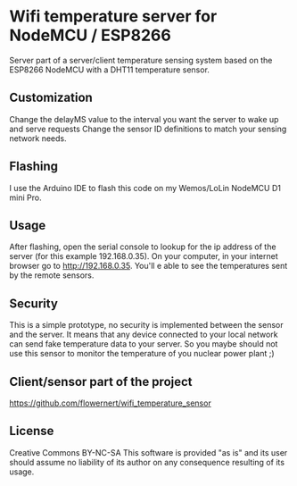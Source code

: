 # Wifi temperature server for NodeMCU / ESP8266
Server part of a server/client temperature sensing system based on the ESP8266 NodeMCU with a DHT11 temperature sensor.

## Customization
Change the delayMS value to the interval you want the server to wake up and serve requests
Change the sensor ID definitions to match your sensing network needs.

## Flashing
I use the Arduino IDE to flash this code on my Wemos/LoLin NodeMCU D1 mini Pro.

## Usage
After flashing, open the serial console to lookup for the ip address of the server (for this example 192.168.0.35).
On your computer, in your internet browser go to http://192.168.0.35. You'll e able to see the temperatures sent by the remote sensors.

## Security
This is a simple prototype, no security is implemented between the sensor and the server. 
It means that any device connected to your local network can send fake temperature data to your server.
So you maybe should not use this sensor to monitor the temperature of you nuclear power plant ;)

## Client/sensor part of the project
https://github.com/flowernert/wifi_temperature_sensor

## License
Creative Commons BY-NC-SA
This software is provided "as is" and its user should assume no liability of its author on any consequence resulting of its usage.
